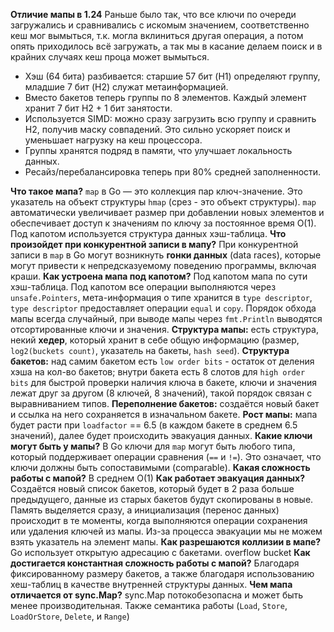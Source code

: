 **Отличие мапы в 1.24**
Раньше было так, что все ключи по очереди загружались и сравнивались с искомым значением, соответственно кеш мог вымыться, т.к. могла вклиниться другая операция, а потом опять приходилось всё загружать, а так мы в касание делаем поиск и в крайних случаях кеш проца может вымыться.
- Хэш (64 бита) разбивается: старшие 57 бит (H1) определяют группу, младшие 7 бит (H2) служат метаинформацией.
- Вместо бакетов теперь группы по 8 элементов. Каждый элемент хранит 7 бит H2 + 1 бит занятости.
- Используется SIMD: можно сразу загрузить всю группу и сравнить H2, получив маску совпадений. Это сильно ускоряет поиск и уменьшает нагрузку на кеш процессора.
- Группы хранятся подряд в памяти, что улучшает локальность данных.
- Ресайз/перебалансировка теперь при 80% средней заполненности.  

**Что такое мапа?**
`map` в Go — это коллекция пар ключ-значение. Это указатель на объект структуры  `hmap` (срез - это объект структуры).
`map` автоматически увеличивает размер при добавлении новых элементов и  обеспечивает доступ к значениям по ключу за постоянное время O(1). Под капотом используется структура данных хэш-таблица.
**Что произойдет при конкурентной записи в мапу?**
При конкурентной записи в `map` в Go могут возникнуть **гонки данных** (data races), которые могут привести к непредсказуемому поведению программы, включая краши.
**Как устроена мапа под капотом?**
Под капотом мапа по сути хэш-таблица. Под капотом все операции выполняются через `unsafe.Pointers`, мета-информация о типе хранится в `type descriptor`, `type descriptor` предоставляет операции `equal` и `copy`. Порядок обхода мапы всегда случайный, при выводе мапы через `fmt.Println` выводятся отсортированные ключи и значения.
**Структура мапы:** есть структура, некий **хедер**, который хранит в себе общую информацию (размер, `log2(buckets count)`, указатель на бакеты, `hash seed`).
**Структура бакетов:**  над самим бакетом есть `low order bits` - остаток от деления хэша на кол-во бакетов; внутри бакета есть 8 слотов для `high order bits` для быстрой проверки наличия ключа в бакете, ключи и значения лежат друг за другом (8 ключей, 8 значений), такой порядок связан с выравниванием типов.
**Переполнение бакетов:** создаётся новый бакет и ссылка на него сохраняется в изначальном бакете.
**Рост мапы:** мапа будет расти при `loadfactor` == 6.5 (в каждом бакете в среднем 6.5 значений), далее будет происходить эвакуация данных.
**Какие ключи могут быть у мапы?**
В Go ключи для `map` могут быть любого типа, который поддерживает операции сравнения (`==` и `!=`). Это означает, что ключи должны быть сопоставимыми (comparable).
**Какая сложность работы с мапой?**
В среднем О(1)
**Как работает эвакуация данных?**
Создаётся новый список бакетов, который будет в 2 раза больше предыдущего, данные из старых бакетов будут скопированы в новые. Память выделяется сразу, а инициализация (перенос данных) происходит в те моменты, когда выполняются операции сохранения или удаления ключей из мапы. Из-за процесса эвакуации мы не можем взять указатель на элемент мапы.
**Как разрешаются коллизии в мапе?**
Go использует открытую адресацию с бакетами. overflow bucket
**Как достигается константная сложность работы с мапой?**
Благодаря фиксированному размеру бакетов, а также благодаря использованию хеш-таблиц в качестве внутренней структуры данных.
**Чем мапа отличается от sync.Map?**
sync.Map потокобезопасна и может быть менее производительная. Также семантика работы (`Load`, `Store`, `LoadOrStore`, `Delete`, и `Range`)

